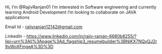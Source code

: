 Hi, I’m @RajivRanjan01
I’m interested in Software engineering and  currently learning Android Development
I’m looking to collaborate on JAVA applications


Email Id - rajivranjan12142@gmail.com 

LinkedIn - https://www.linkedin.com/in/rajiv-ranjan-6680b8255/?lipi=urn%3Ali%3Apage%3Ad_flagship3_resumebuilder%3BNiKX7NQxQJ2r9xWoXFmgeA%3D%3D


